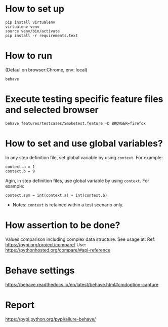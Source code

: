 # How to set up
```
pip install virtualenv
virtualenv venv
source venv/bin/activate
pip install -r requirements.text
```

# How to run
(Defaul on browser:Chrome, env: local)
```
behave
```

# Execute testing specific feature files and selected browser
```
behave features/testcases/Smoketest.feature -D BROWSER=firefox
```

# How to set and use global variables?
In any step definition file, set global variable by using `context`. For example:
```
context.a = 1
context.b = 9
```
Agin, in step definition files, use global variable by using `context`. For example:
```
context.sum = int(context.a) + int(context.b)
```

* Notes: `context` is retained within a test scenario only.

# How assertion to be done?
Values comparison including complex data structure. See usage at:
Ref: https://pypi.org/project/compare/
Use: https://pythonhosted.org/compare/#api-reference

# Behave settings
https://behave.readthedocs.io/en/latest/behave.html#cmdoption-capture

# Report
https://pypi.python.org/pypi/allure-behave/
